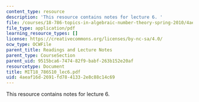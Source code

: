 ```yaml
---
content_type: resource
description: 'This resource contains notes for lecture 6. '
file: /courses/18-786-topics-in-algebraic-number-theory-spring-2010/4aeaf16d2691fd7841332e8c88c14c69_MIT18_786S10_lec6.pdf
file_type: application/pdf
learning_resource_types: []
license: https://creativecommons.org/licenses/by-nc-sa/4.0/
ocw_type: OCWFile
parent_title: Readings and Lecture Notes
parent_type: CourseSection
parent_uid: 9515bca6-7474-82f9-babf-263b152e20af
resourcetype: Document
title: MIT18_786S10_lec6.pdf
uid: 4aeaf16d-2691-fd78-4133-2e8c88c14c69
---
```

This resource contains notes for lecture 6. 